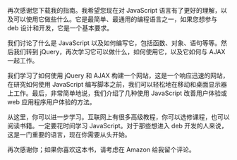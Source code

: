 再次感谢您下载我的指南。我希望您现在对 JavaScript 语言有了更好的理解，以及可以使用它做些什么。它是最简单、最通用的编程语言之一，如果您想参与 deb 设计和开发，它是一个基本要求。

我们讨论了什么是 JavaScript 以及如何编写它，包括函数、对象、语句等等。然后我们转到 jQuery，再次学习它可以做什么，如何使用它，以及它如何与 AJAX 一起工作。

我们学习了如何使用 jQuery 和 AJAX 构建一个网站，这是一个响应迅速的网站，在研究如何使用 JavaScript 编写脚本之前，我们可以轻松地在移动和桌面显示器上工作。最后，非常简单地说，我们介绍了几种使用 JavaScript 改善用户体验或 web 应用程序用户体验的方法。

从这里，你可以进一步学习。互联网上有很多高级教程，你可以选修课程，也可以阅读书籍。一定要花时间学习 JavaScript。对于那些想进入 deb 开发的人来说，这是一门重要的语言，现在你需要从头开始。

再次感谢你；如果你喜欢这本书，请考虑在 Amazon 给我留个评论。
